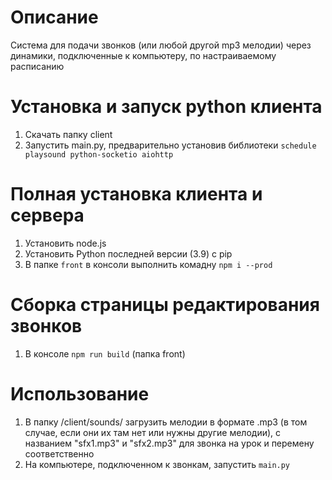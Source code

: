 # Описание

Система для подачи звонков (или любой другой mp3 мелодии) через динамики, подключенные к компьютеру, по настраиваемому расписанию

# Установка и запуск python клиента

1. Скачать папку client
2. Запустить main.py, предварительно установив библиотеки `schedule playsound python-socketio aiohttp`

# Полная установка клиента и сервера

1. Установить node.js
2. Установить Python последней версии (3.9) с pip
3. В папке `front` в консоли выполнить комадну `npm i --prod`

# Сборка страницы редактирования звонков

1. В консоле `npm run build` (папка front)

# Использование

1. В папку /client/sounds/ загрузить мелодии в формате .mp3 (в том случае, если они их там нет или нужны другие мелодии), с названием "sfx1.mp3" и "sfx2.mp3" для звонка на урок и перемену соответственно
2. На компьютере, подключенном к звонкам, запустить `main.py`